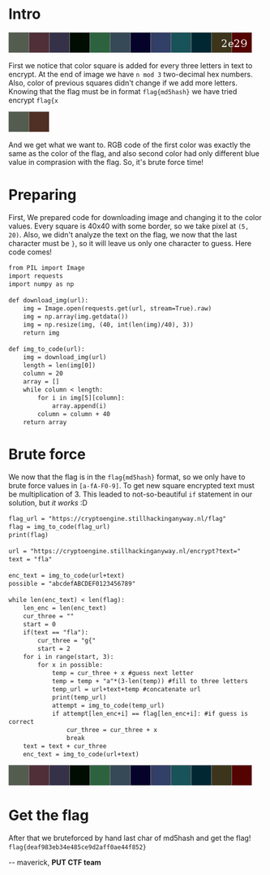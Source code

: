 # Intro

![alttext](img/flag.png "flag")


First we notice that color square is added for every three letters in text to encrypt. At the end of image we have `n mod 3` two-decimal hex numbers. Also, color of previous squares didn't change if we add more letters. Knowing that the flag must be in format `flag{md5hash}` we have tried encrypt `flag{x`


![alttext](img/flagx.png "'flag{x'")


And we get what we want to. RGB code of the first color was exactly the same as the color of the flag, and also second color had only different blue value in comprasion with the flag. So, it's brute force time!

# Preparing

First, We prepared code for downloading image and changing it to the color values. Every square is 40x40 with some border, so we take pixel at `(5, 20)`. Also, we didn't analyze the text on the flag, we now that the last character must be `}`, so it will leave us only one character to guess. Here code comes!

```
from PIL import Image
import requests
import numpy as np

def download_img(url):
    img = Image.open(requests.get(url, stream=True).raw)
    img = np.array(img.getdata())
    img = np.resize(img, (40, int(len(img)/40), 3))
    return img

def img_to_code(url):
    img = download_img(url)
    length = len(img[0])
    column = 20
    array = []
    while column < length:
        for i in img[5][column]:
            array.append(i)
        column = column + 40
    return array
```

# Brute force

We now that the flag is in the `flag{md5hash}` format, so we only have to brute force values in `[a-fA-F0-9]`. To get new square encrypted text must be multiplication of 3. This leaded to not-so-beautiful `if` statement in our solution, but *it works* :D

```
flag_url = "https://cryptoengine.stillhackinganyway.nl/flag"
flag = img_to_code(flag_url)
print(flag)

url = "https://cryptoengine.stillhackinganyway.nl/encrypt?text="
text = "fla"

enc_text = img_to_code(url+text)
possible = "abcdefABCDEF0123456789"

while len(enc_text) < len(flag):
    len_enc = len(enc_text)
    cur_three = ""
    start = 0
    if(text == "fla"):
        cur_three = "g{"
        start = 2
    for i in range(start, 3):
        for x in possible:
            temp = cur_three + x #guess next letter
            temp = temp + "a"*(3-len(temp)) #fill to three letters
            temp_url = url+text+temp #concatenate url
            print(temp_url)
            attempt = img_to_code(temp_url)
            if attempt[len_enc+i] == flag[len_enc+i]: #if guess is correct
                cur_three = cur_three + x
                break
    text = text + cur_three
    enc_text = img_to_code(url+text)
```


![alttext](img/flagalmost.png "flag from our algorithm")


# Get the flag
After that we bruteforced by hand last char of md5hash and get the flag! `flag{deaf983eb34e485ce9d2aff0ae44f852}`


--
maverick, **PUT CTF team**
